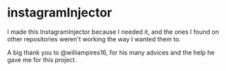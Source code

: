 # instagramInjector

I made this InstagramInjector because I needed it, and the ones I found on other repositories weren't working the way I wanted them to.

A big thank you to @williampires16, for his many advices and the help he gave me for this project.
